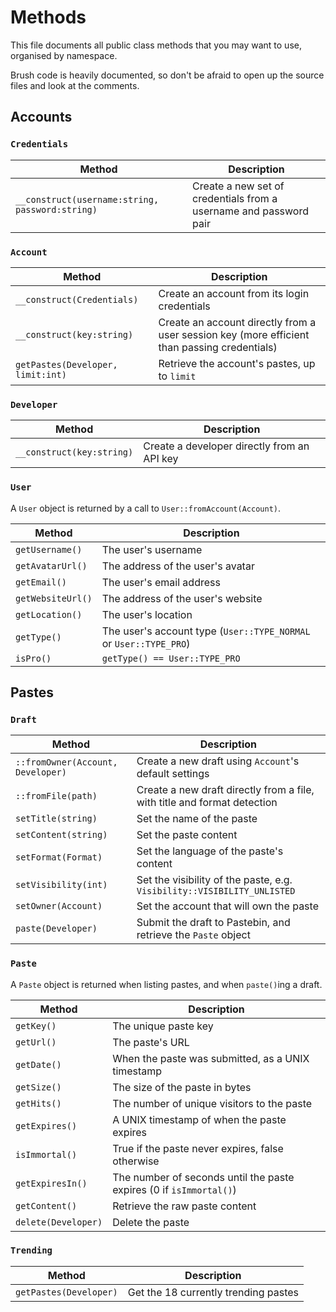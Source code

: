 # Methods

This file documents all public class methods that you may want to use, organised by namespace.

Brush code is heavily documented, so don't be afraid to open up the source files and look at the comments.

## Accounts

### `Credentials`

Method | Description
--- | ---
`__construct(username:string, password:string)` | Create a new set of credentials from a username and password pair

### `Account`

Method | Description
--- | ---
`__construct(Credentials)` | Create an account from its login credentials
`__construct(key:string)` | Create an account directly from a user session key (more efficient than passing credentials)
`getPastes(Developer, limit:int)` | Retrieve the account's pastes, up to `limit`

### `Developer`

Method | Description
--- | ---
`__construct(key:string)` | Create a developer directly from an API key

### `User`

A `User` object is returned by a call to `User::fromAccount(Account)`.

Method | Description
--- | ---
`getUsername()` | The user's username
`getAvatarUrl()` | The address of the user's avatar
`getEmail()` | The user's email address
`getWebsiteUrl()` | The address of the user's website
`getLocation()` | The user's location
`getType()` | The user's account type (`User::TYPE_NORMAL` or `User::TYPE_PRO`)
`isPro()` | `getType() == User::TYPE_PRO`

## Pastes

### `Draft`

Method | Description
--- | ---
`::fromOwner(Account, Developer)` | Create a new draft using `Account`'s default settings
`::fromFile(path)` | Create a new draft directly from a file, with title and format detection
`setTitle(string)` | Set the name of the paste
`setContent(string)` | Set the paste content
`setFormat(Format)` | Set the language of the paste's content
`setVisibility(int)` | Set the visibility of the paste, e.g. `Visibility::VISIBILITY_UNLISTED`
`setOwner(Account)` | Set the account that will own the paste
`paste(Developer)` | Submit the draft to Pastebin, and retrieve the `Paste` object

### `Paste`

A `Paste` object is returned when listing pastes, and when `paste()`ing a draft.

Method | Description
--- | ---
`getKey()` | The unique paste key
`getUrl()` | The paste's URL
`getDate()` | When the paste was submitted, as a UNIX timestamp
`getSize()` | The size of the paste in bytes
`getHits()` | The number of unique visitors to the paste
`getExpires()` | A UNIX timestamp of when the paste expires
`isImmortal()` | True if the paste never expires, false otherwise
`getExpiresIn()` | The number of seconds until the paste expires (0 if `isImmortal()`)
`getContent()` | Retrieve the raw paste content
`delete(Developer)` | Delete the paste

### `Trending`

Method | Description
--- | ---
`getPastes(Developer)` | Get the 18 currently trending pastes